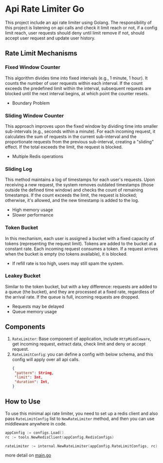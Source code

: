 # Api Rate Limiter Go
This project include an api rate limiter using Golang. The responsibility of this project is listening on api calls and check it limit reach or not, if a config limit reach, user requests should deny until limit remove if not, should accept user request and update user history.

## Rate Limit Mechanisms
### Fixed Window Counter
This algorithm divides time into fixed intervals (e.g., 1 minute, 1 hour). 
It counts the number of user requests within each interval. If the count exceeds the predefined limit within the interval, subsequent requests are blocked until the next interval begins, at which point the counter resets.
- Boundary Problem
### Sliding Window Counter
This approach improves upon the fixed window by dividing time into smaller sub-intervals (e.g., seconds within a minute). 
For each incoming request, it calculates the sum of requests in the current sub-interval and the proportionate requests from the previous sub-interval, creating a "sliding" effect. If the total exceeds the limit, the request is blocked.
- Multiple Redis operations
### Sliding Log
This method maintains a log of timestamps for each user's requests. 
Upon receiving a new request, the system removes outdated timestamps (those outside the defined time window) and checks the count of remaining timestamps. 
If the count exceeds the limit, the request is blocked; otherwise, it's allowed, and the new timestamp is added to the log.
- High memory usage
- Slower performance
### Token Bucket
In this mechanism, each user is assigned a bucket with a fixed capacity of tokens (representing the request limit). Tokens are added to the bucket at a constant rate. Each incoming request consumes a token. If a request arrives when the bucket is empty (no tokens available), it is blocked.
- If refill rate is too high, users may still spam the system.
### Leakey Bucket
Similar to the token bucket, but with a key difference: requests are added to a queue (the bucket), and they are processed at a fixed rate, regardless of the arrival rate. If the queue is full, incoming requests are dropped.
- Requests may be delayed
- Queue memory usage

## Components
1. `RateLimiter`: Base component of application, include `HttpMiddleware`, get incoming request, extract data, check limit and deny or accept request.
2. `RateLimitConfig`: you can define a config with below schema, and this config will apply over all api calls.
   ```json 
   {
    "pattern": String,
    "limit": Int,
    "duration": Int,
   }

## How to Use
To use this minimal api rate limiter, you need to set up a redis client and also pass `RateLimitConfig` list to `NewRateLimiter` method, and then you can use middleware anywhere in code.
```go
appConfig := configs.Load()
rc := tools.NewRedisClient(appConfig.RedisConfigs)

rateLimiter := internal.NewRateLimiter(appConfig.RateLimitConfigs, rc)
```
more detail on [main.go](./main.go)